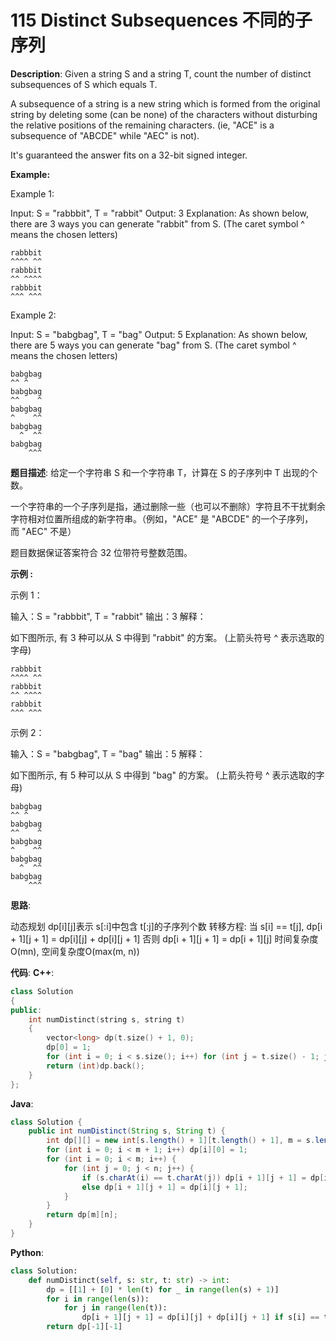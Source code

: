 # 115 Distinct Subsequences 不同的子序列

__Description__:
Given a string S and a string T, count the number of distinct subsequences of S which equals T.

A subsequence of a string is a new string which is formed from the original string by deleting some (can be none) of the characters without disturbing the relative positions of the remaining characters. (ie, "ACE" is a subsequence of "ABCDE" while "AEC" is not).

It's guaranteed the answer fits on a 32-bit signed integer.

__Example:__

Example 1:

Input: S = "rabbbit", T = "rabbit"
Output: 3
Explanation:
As shown below, there are 3 ways you can generate "rabbit" from S.
(The caret symbol ^ means the chosen letters)

```text
rabbbit
^^^^ ^^
rabbbit
^^ ^^^^
rabbbit
^^^ ^^^
```

Example 2:

Input: S = "babgbag", T = "bag"
Output: 5
Explanation:
As shown below, there are 5 ways you can generate "bag" from S.
(The caret symbol ^ means the chosen letters)

```text
babgbag
^^ ^
babgbag
^^    ^
babgbag
^    ^^
babgbag
  ^  ^^
babgbag
    ^^^
```

__题目描述__:
给定一个字符串 S 和一个字符串 T，计算在 S 的子序列中 T 出现的个数。

一个字符串的一个子序列是指，通过删除一些（也可以不删除）字符且不干扰剩余字符相对位置所组成的新字符串。（例如，"ACE" 是 "ABCDE" 的一个子序列，而 "AEC" 不是）

题目数据保证答案符合 32 位带符号整数范围。

__示例 :__

示例 1：

输入：S = "rabbbit", T = "rabbit"
输出：3
解释：

如下图所示, 有 3 种可以从 S 中得到 "rabbit" 的方案。
(上箭头符号 ^ 表示选取的字母)

```text
rabbbit
^^^^ ^^
rabbbit
^^ ^^^^
rabbbit
^^^ ^^^
```

示例 2：

输入：S = "babgbag", T = "bag"
输出：5
解释：

如下图所示, 有 5 种可以从 S 中得到 "bag" 的方案。
(上箭头符号 ^ 表示选取的字母)

```text
babgbag
^^ ^
babgbag
^^    ^
babgbag
^    ^^
babgbag
  ^  ^^
babgbag
    ^^^
```

__思路__:

动态规划
dp[i][j]表示 s[:i]中包含 t[:j]的子序列个数
转移方程: 当 s[i] == t[j], dp[i + 1][j + 1] = dp[i][j] + dp[i][j + 1]
否则 dp[i + 1][j + 1] = dp[i + 1][j]
时间复杂度O(mn), 空间复杂度O(max(m, n))

__代码__:
__C++__:

```C++
class Solution 
{
public:
    int numDistinct(string s, string t) 
    {
        vector<long> dp(t.size() + 1, 0);
        dp[0] = 1;
        for (int i = 0; i < s.size(); i++) for (int j = t.size() - 1; j > -1; j--) if (s[i] == t[j]) dp[j + 1] += dp[j];
        return (int)dp.back();
    }
};
```

__Java__:

```Java
class Solution {
    public int numDistinct(String s, String t) {
        int dp[][] = new int[s.length() + 1][t.length() + 1], m = s.length(), n = t.length();
        for (int i = 0; i < m + 1; i++) dp[i][0] = 1;
        for (int i = 0; i < m; i++) {
            for (int j = 0; j < n; j++) {
                if (s.charAt(i) == t.charAt(j)) dp[i + 1][j + 1] = dp[i][j] + dp[i][j + 1];
                else dp[i + 1][j + 1] = dp[i][j + 1];
            }
        }
        return dp[m][n];
    }
}
```

__Python__:

```Python
class Solution:
    def numDistinct(self, s: str, t: str) -> int:
        dp = [[1] + [0] * len(t) for _ in range(len(s) + 1)]
        for i in range(len(s)):
            for j in range(len(t)):
                dp[i + 1][j + 1] = dp[i][j] + dp[i][j + 1] if s[i] == t[j] else dp[i][j + 1]
        return dp[-1][-1]
```
